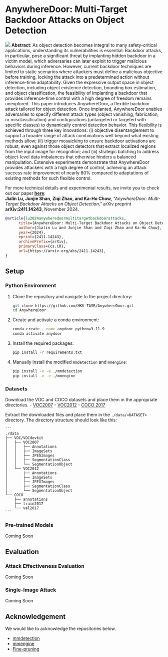 # AnywhereDoor: Multi-Target Backdoor Attacks on Object Detection

![](assets/intro.png)
**Abstract**: As object detection becomes integral to many safety-critical applications, understanding its vulnerabilities is essential. Backdoor attacks, in particular, pose a significant threat by implanting hidden backdoor in a victim model, which adversaries can later exploit to trigger malicious behaviors during inference. However, current backdoor techniques are limited to static scenarios where attackers must define a malicious objective before training, locking the attack into a predetermined action without inference-time adaptability. Given the expressive output space in object detection, including object existence detection, bounding box estimation, and object classification, the feasibility of implanting a backdoor that provides inference-time control with a high degree of freedom remains unexplored. This paper introduces AnywhereDoor, a flexible backdoor attack tailored for object detection. Once implanted, AnywhereDoor enables adversaries to specify different attack types (object vanishing, fabrication, or misclassification) and configurations (untargeted or targeted with specific classes) to dynamically control detection behavior. This flexibility is achieved through three key innovations: (i) objective disentanglement to support a broader range of attack combinations well beyond what existing methods allow; (ii) trigger mosaicking to ensure backdoor activations are robust, even against those object detectors that extract localized regions from the input image for recognition; and (iii) strategic batching to address object-level data imbalances that otherwise hinders a balanced manipulation. Extensive experiments demonstrate that AnywhereDoor provides attackers with a high degree of control, achieving an attack success rate improvement of nearly 80% compared to adaptations of existing methods for such flexible control.

For more technical details and experimental results, we invite you to check out our paper **[here](https://arxiv.org/abs/2411.14243)**:  
**Jialin Lu, Junjie Shan, Ziqi Zhao, and Ka-Ho Chow,** *"AnywhereDoor: Multi-Target Backdoor Attacks on Object Detection,"* arXiv preprint **arXiv:2411.14243**, November 2024.

```bibtex
@article{lu2024anywheredoormultitargetbackdoorattacks,
      title={AnywhereDoor: Multi-Target Backdoor Attacks on Object Detection}, 
      author={Jialin Lu and Junjie Shan and Ziqi Zhao and Ka-Ho Chow},
      year={2024},
      eprint={2411.14243},
      archivePrefix={arXiv},
      primaryClass={cs.CR},
      url={https://arxiv.org/abs/2411.14243}, 
}
```

## Setup
### Python Environment

1. Clone the repository and navigate to the project directory:
    ```bash
    git clone https://github.com/HKU-TASR/AnywhereDoor.git
    cd AnywhereDoor
    ```

2. Create and activate a conda environment:
    ```bash
    conda create --name anydoor python=3.11.9
    conda activate anydoor
    ```

3. Install the required packages:
    ```bash
    pip install -r requirements.txt
    ```

4. Manually install the modified `mmdetection` and `mmengine`:
    ```bash
    pip install -v -e ./mmdetection
    pip install -v -e ./mmengine
    ```

### Datasets

Download the VOC and COCO datasets and place them in the appropriate directories.
    - [VOC2007](http://host.robots.ox.ac.uk/pascal/VOC/voc2007/)
    - [VOC2012](http://host.robots.ox.ac.uk/pascal/VOC/voc2012/)
    - [COCO 2017](https://cocodataset.org/#download)

Extract the downloaded files and place them in the `./data/<DATASET>` directory. The directory structure should look like this:

    ```
    ./data
    ├── VOC/VOCdevkit
    │   ├── VOC2007
    │   │   ├── Annotations
    │   │   ├── ImageSets
    │   │   ├── JPEGImages
    │   │   ├── SegmentationClass
    │   │   └── SegmentationObject
    │   └── VOC2012
    │       ├── Annotations
    │       ├── ImageSets
    │       ├── JPEGImages
    │       ├── SegmentationClass
    │       └── SegmentationObject
    └── COCO
        ├── annotations
        ├── train2017
        └── val2017
    ```

### Pre-trained Models

Coming Soon

## Evaluation

### Attack Effectiveness Evaluation

Coming Soon

### Single-Image Attack

Coming Soon

## Acknowledgement
We would like to acknowledge the repositories below.
* [mmdetection](https://github.com/open-mmlab/mmdetection)
* [mmengine](https://github.com/open-mmlab/mmengine)
* [Fine-pruning](https://github.com/ain-soph/trojanzoo/blob/1e11584a14975412a6fb207bb90b40dff2aad62d/trojanvision/defenses/backdoor/attack_agnostic/fine_pruning.py)